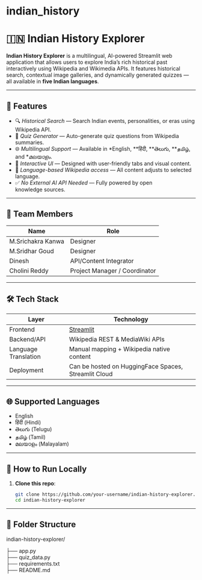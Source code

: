 # indian_history
# 🇮🇳 Indian History Explorer

**Indian History Explorer** is a multilingual, AI-powered Streamlit web application that allows users to explore India’s rich historical past interactively using Wikipedia and Wikimedia APIs. It features historical search, contextual image galleries, and dynamically generated quizzes — all available in **five Indian languages**.

---

## 🧠 Features

- 🔍 *Historical Search* — Search Indian events, personalities, or eras using Wikipedia API.
- 🧠 *Quiz Generator* — Auto-generate quiz questions from Wikipedia summaries.
- 🌐 *Multilingual Support* — Available in *English, **हिंदी, **తెలుగు, **தமிழ், and **മലയാളം*.
- 🧩 *Interactive UI* — Designed with user-friendly tabs and visual content.
- 🔄 *Language-based Wikipedia access* — All content adjusts to selected language.
- ✅ *No External AI API Needed* — Fully powered by open knowledge sources.

---


## 👥 Team Members

| Name                       | Role                         |
|----------------------------|------------------------------|
| M.Srichakra Kanwa          | Designer                     |
| M.Sridhar Goud             | Designer                     |
| Dinesh                     | API/Content Integrator       |
| Cholini Reddy              | Project Manager / Coordinator|


---

## 🛠️ Tech Stack

| Layer        | Technology            |
|--------------|------------------------|
| Frontend     | [Streamlit](https://streamlit.io) |
| Backend/API  | Wikipedia REST & MediaWiki APIs |
| Language Translation | Manual mapping + Wikipedia native content |
| Deployment   | Can be hosted on HuggingFace Spaces, Streamlit Cloud |

---

## 🌐 Supported Languages

- English
- हिंदी (Hindi)
- తెలుగు (Telugu)
- தமிழ் (Tamil)
- മലയാളം (Malayalam)

---

## 🚀 How to Run Locally

1. **Clone this repo**:
   ```bash
   git clone https://github.com/your-username/indian-history-explorer.git
   cd indian-history-explorer

---

## 📁 Folder Structure

indian-history-explorer/

├── app.py             
├── quiz_data.py       
├── requirements.txt   
├── README.md          



